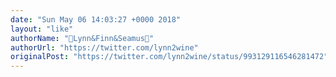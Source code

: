 ```yaml
---
date: "Sun May 06 14:03:27 +0000 2018"
layout: "like"
authorName: "🦄Lynn&Finn&Seamus🦄"
authorUrl: "https://twitter.com/lynn2wine"
originalPost: "https://twitter.com/lynn2wine/status/993129116546281472"
---
```

